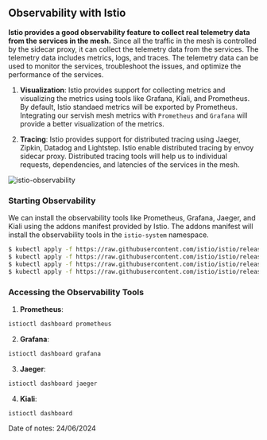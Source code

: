 ## Observability with Istio

**Istio provides a good observability feature to collect real telemetry data from the services in the mesh.** Since all the traffic in the mesh is controlled by the sidecar proxy, it can collect the telemetry data from the services. The telemetry data includes metrics, logs, and traces. The telemetry data can be used to monitor the services, troubleshoot the issues, and optimize the performance of the services.

1. **Visualization**: Istio provides support for collecting metrics and visualizing the metrics using tools like Grafana, Kiali, and Prometheus. By default, Istio standaed metrics will be exported by Prometheus. Integrating our servish mesh metrics with `Prometheus` and `Grafana` will provide a better visualization of the metrics.

2. **Tracing**: Istio provides support for distributed tracing using Jaeger, Zipkin, Datadog and Lightstep. Istio enable distributed tracing by envoy sidecar proxy. Distributed tracing tools will help us to individual requests, dependencies, and latencies of the services in the mesh.

![istio-observability](https://github.com/mathesh-me/istio-study-guide/assets/144098846/76aa229d-dd92-494c-b0ac-e57fb907b5af)


### Starting Observability

We can install the observability tools like Prometheus, Grafana, Jaeger, and Kiali using the addons manifest provided by Istio. The addons manifest will install the observability tools in the `istio-system` namespace.

```bash
$ kubectl apply -f https://raw.githubusercontent.com/istio/istio/release-1.9/samples/addons/prometheus.yaml
$ kubectl apply -f https://raw.githubusercontent.com/istio/istio/release-1.9/samples/addons/grafana.yaml
$ kubectl apply -f https://raw.githubusercontent.com/istio/istio/release-1.9/samples/addons/jaeger.yaml
$ kubectl apply -f https://raw.githubusercontent.com/istio/istio/release-1.9/samples/addons/kiali.yaml
```

### Accessing the Observability Tools

1. **Prometheus**:

```bash
istioctl dashboard prometheus
```

2. **Grafana**: 

```bash
istioctl dashboard grafana
```

3. **Jaeger**:

```bash
istioctl dashboard jaeger
```

4. **Kiali**:

```bash
istioctl dashboard
```

Date of notes: 24/06/2024
